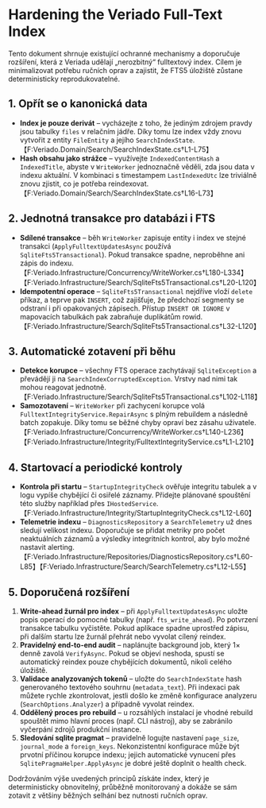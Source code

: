 # Hardening the Veriado Full-Text Index

Tento dokument shrnuje existující ochranné mechanismy a doporučuje rozšíření, která z Veriada udělají „nerozbitný“ fulltextový index. Cílem je minimalizovat potřebu ručních oprav a zajistit, že FTS5 úložiště zůstane deterministicky reprodukovatelné.

## 1. Opřít se o kanonická data

* **Index je pouze derivát** – vycházejte z toho, že jediným zdrojem pravdy jsou tabulky `files` v relačním jádře. Díky tomu lze index vždy znovu vytvořit z entity `FileEntity` a jejího `SearchIndexState`. 【F:Veriado.Domain/Search/SearchIndexState.cs†L1-L75】
* **Hash obsahu jako strážce** – využívejte `IndexedContentHash` a `IndexedTitle`, abyste v `WriteWorker` jednoznačně věděli, zda jsou data v indexu aktuální. V kombinaci s timestampem `LastIndexedUtc` lze triviálně znovu zjistit, co je potřeba reindexovat. 【F:Veriado.Domain/Search/SearchIndexState.cs†L16-L73】

## 2. Jednotná transakce pro databázi i FTS

* **Sdílené transakce** – běh `WriteWorker` zapisuje entity i index ve stejné transakci (`ApplyFulltextUpdatesAsync` používá `SqliteFts5Transactional`). Pokud transakce spadne, neproběhne ani zápis do indexu. 【F:Veriado.Infrastructure/Concurrency/WriteWorker.cs†L180-L334】【F:Veriado.Infrastructure/Search/SqliteFts5Transactional.cs†L20-L120】
* **Idempotentní operace** – `SqliteFts5Transactional` nejdříve vloží `delete` příkaz, a teprve pak `INSERT`, což zajišťuje, že předchozí segmenty se odstraní i při opakovaných zápisech. Přístup `INSERT OR IGNORE` v mapovacích tabulkách pak zabraňuje duplikátům rowid. 【F:Veriado.Infrastructure/Search/SqliteFts5Transactional.cs†L32-L120】

## 3. Automatické zotavení při běhu

* **Detekce korupce** – všechny FTS operace zachytávají `SqliteException` a převádějí ji na `SearchIndexCorruptedException`. Vrstvy nad nimi tak mohou reagovat jednotně. 【F:Veriado.Infrastructure/Search/SqliteFts5Transactional.cs†L102-L118】
* **Samozotavení** – `WriteWorker` při zachycení korupce volá `FulltextIntegrityService.RepairAsync` s plným rebuildem a následně batch zopakuje. Díky tomu se běžné chyby opraví bez zásahu uživatele. 【F:Veriado.Infrastructure/Concurrency/WriteWorker.cs†L140-L236】【F:Veriado.Infrastructure/Integrity/FulltextIntegrityService.cs†L1-L210】

## 4. Startovací a periodické kontroly

* **Kontrola při startu** – `StartupIntegrityCheck` ověřuje integritu tabulek a v logu vypíše chybějící či osiřelé záznamy. Přidejte plánované spouštění této služby například přes `IHostedService`. 【F:Veriado.Infrastructure/Integrity/StartupIntegrityCheck.cs†L12-L60】
* **Telemetrie indexu** – `DiagnosticsRepository` a `SearchTelemetry` už dnes sledují velikost indexu. Doporučuje se přidat metriky pro počet neaktuálních záznamů a výsledky integritních kontrol, aby bylo možné nastavit alerting. 【F:Veriado.Infrastructure/Repositories/DiagnosticsRepository.cs†L60-L85】【F:Veriado.Infrastructure/Search/SearchTelemetry.cs†L12-L55】

## 5. Doporučená rozšíření

1. **Write-ahead žurnál pro index** – při `ApplyFulltextUpdatesAsync` uložte popis operací do pomocné tabulky (např. `fts_write_ahead`). Po potvrzení transakce tabulku vyčistěte. Pokud aplikace spadne uprostřed zápisu, při dalším startu lze žurnál přehrát nebo vyvolat cílený reindex.
2. **Pravidelný end-to-end audit** – naplánujte background job, který 1× denně zavolá `VerifyAsync`. Pokud se objeví neshoda, spustí se automatický reindex pouze chybějících dokumentů, nikoli celého úložiště.
3. **Validace analyzovaných tokenů** – uložte do `SearchIndexState` hash generovaného textového souhrnu (`metadata_text`). Při indexaci pak můžete rychle zkontrolovat, jestli došlo ke změně konfigurace analyzeru (`SearchOptions.Analyzer`) a případně vyvolat reindex.
4. **Oddělený proces pro rebuild** – u rozsáhlých instalací je vhodné rebuild spouštět mimo hlavní proces (např. CLI nástroj), aby se zabránilo vyčerpání zdrojů produkční instance.
5. **Sledování sqlite pragmat** – pravidelně logujte nastavení `page_size`, `journal_mode` a `foreign_keys`. Nekonzistentní konfigurace může být prvotní příčinou korupce indexu; jejich automatické vynucení přes `SqlitePragmaHelper.ApplyAsync` je dobré ještě doplnit o health check.

Dodržováním výše uvedených principů získáte index, který je deterministicky obnovitelný, průběžně monitorovaný a dokáže se sám zotavit z většiny běžných selhání bez nutnosti ručních oprav.
